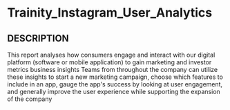# Trainity_Instagram_User_Analytics

## DESCRIPTION
This report analyses how consumers engage and interact with our digital platform (software or mobile application) to gain marketing and investor metrics business insights Teams from throughout the company can utilize these insights to start a new marketing campaign, choose which features to include in an app, gauge the app's success by looking at user engagement, and generally improve the user experience while supporting the expansion of the company
